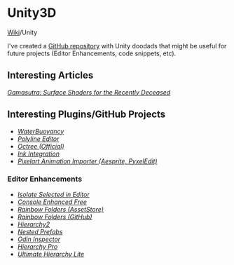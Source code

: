 # Unity3D
[Wiki](../index.md)/Unity

I've created a [GitHub repository](https://github.com/JonasReich/unity-doodads) with Unity doodads that might be useful for future projects (Editor Enhancements, code snippets, etc).

## Interesting Articles
[_Gamasutra: Surface Shaders for the Recently Deceased_](https://www.gamasutra.com/blogs/SamanthaStahlke/20170822/304128/Surface_Shaders_for_the_Recently_Deceased.php)

## Interesting Plugins/GitHub Projects
* [_WaterBuoyancy_](https://github.com/dbrizov/Unity-WaterBuoyancy)
* [_Polyline Editor_](https://www.assetstore.unity3d.com/en/#!/content/60300)
* [_Octree (Official)_](https://github.com/Unity-Technologies/UnityOctree)
* [_Ink Integration_](https://www.assetstore.unity3d.com/en/#!/content/60055)
* [_Pixelart Animation Importer (Aesprite, PyxelEdit)_](https://github.com/talecrafter/AnimationImporter)

### Editor Enhancements
* [_Isolate Selected in Editor_](https://www.assetstore.unity3d.com/en/#!/content/57758)
* [_Console Enhanced Free_](https://www.assetstore.unity3d.com/en/#!/content/42381)
* [_Rainbow Folders (AssetStore)_](https://www.assetstore.unity3d.com/en/#!/content/50668)
* [_Rainbow Folders (GitHub)_](https://github.com/PhannGor/unity3d-rainbow-folders)
* [_Hierarchy2_](https://www.assetstore.unity3d.com/en/#!/content/14032)
* [_Nested Prefabs_](https://www.assetstore.unity3d.com/en/#!/content/84495)
* [_Odin Inspector_](https://www.assetstore.unity3d.com/en/#!/content/89041)
* [_Hierarchy Pro_](https://www.assetstore.unity3d.com/en/#!/content/89542)
* [_Ultimate Hierarchy Lite_](https://www.assetstore.unity3d.com/en/#!/content/68458)
